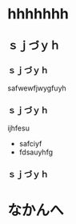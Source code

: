 # hhhhhhh
## ｓｊづｙｈ
### ｓｊづｙｈ  
safwewfjwygfuyh
### ｓｊづｙｈ
ijhfesu
- safciyf
- fdsauyhfg
### ｓｊづｙｈ
# なかんへ